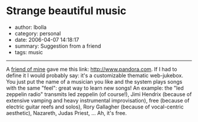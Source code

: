 # Strange beautiful music

- author: lbolla
- category: personal
- date: 2006-04-07 14:18:17
- summary: Suggestion from a friend
- tags: music

----------------

A [friend of mine][1] gave me this link: <http://www.pandora.com>. If I had to define it I would probably say: it's a customizable thematic web-jukebox. You just put the name of a musician you like and the system plays songs with the same "feel": great way to learn new songs! An example: the "led zeppelin radio" transmits led zeppelin (of course!), Jimi Hendrix (because of extensive vamping and heavy instrumental improvisation), free (because of electric guitar reefs and solos), Rory Gallagher (because of vocal-centric aesthetic), Nazareth, Judas Priest, ... Ah, it's free.

  [1]: http://www.emanuelezattin.info (A friend of mine)
